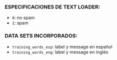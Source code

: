### ESPECIFICACIONES DE TEXT LOADER:
- `0`: no spam
- `1`: spam

### DATA SETS INCORPORADOS:
- `training_words_esp`: label y message en español
- `training_words_eng`: label y message en inglés